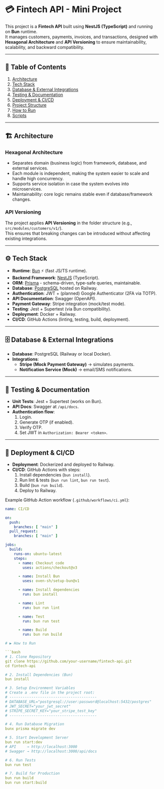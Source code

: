 # 💳 Fintech API - Mini Project

This project is a **Fintech API** built using **NestJS (TypeScript)** and running on **Bun** runtime.  
It manages customers, payments, invoices, and transactions, designed with **Hexagonal Architecture** and **API Versioning** to ensure maintainability, scalability, and backward compatibility.

---

## 📑 Table of Contents
1. [Architecture](#-architecture)  
2. [Tech Stack](#-tech-stack)  
3. [Database & External Integrations](#-database--external-integrations)  
4. [Testing & Documentation](#-testing--documentation)  
5. [Deployment & CI/CD](#-deployment--cicd)  
6. [Project Structure](#-project-structure)  
7. [How to Run](#-how-to-run)  
8. [Scripts](#-scripts-bun)  

---

## 🏗 Architecture

### Hexagonal Architecture
- Separates domain (business logic) from framework, database, and external services.  
- Each module is independent, making the system easier to scale and handle high concurrency.  
- Supports service isolation in case the system evolves into microservices.  
- Maintainability: core logic remains stable even if database/framework changes.  

### API Versioning
The project applies **API Versioning** in the folder structure (e.g., `src/modules/customers/v1/`).  
This ensures that breaking changes can be introduced without affecting existing integrations.

---

## ⚙ Tech Stack

- **Runtime**: [Bun](https://bun.sh/) ⚡ (fast JS/TS runtime).  
- **Backend Framework**: [NestJS](https://nestjs.com/) (TypeScript).  
- **ORM**: [Prisma](https://www.prisma.io/) - schema-driven, type-safe queries, maintainable.  
- **Database**: [PostgreSQL](https://www.postgresql.org/) hosted on Railway.  
- **Authentication**: JWT + (planned) Google Authenticator (2FA via TOTP).  
- **API Documentation**: Swagger (OpenAPI).  
- **Payment Gateway**: Stripe integration (mock/test mode).  
- **Testing**: Jest + Supertest (via Bun compatibility).  
- **Deployment**: Docker + Railway.  
- **CI/CD**: GitHub Actions (linting, testing, build, deployment).  

---

## 🗄 Database & External Integrations

- **Database**: PostgreSQL (Railway or local Docker).  
- **Integrations**:  
  - **Stripe (Mock Payment Gateway)** → simulates payments.  
  - **Notification Service (Mock)** → email/SMS notifications.  

---

## 🧪 Testing & Documentation

- **Unit Tests**: Jest + Supertest (works on Bun).  
- **API Docs**: Swagger at `/api/docs`.  
- **Authentication flow**:  
  1. Login.  
  2. Generate OTP (if enabled).  
  3. Verify OTP.  
  4. Set JWT in `Authorization: Bearer <token>`.  

---

## 🚀 Deployment & CI/CD

- **Deployment**: Dockerized and deployed to Railway.  
- **CI/CD**: GitHub Actions with steps:
  1. Install dependencies (`bun install`).  
  2. Run lint & tests (`bun run lint`, `bun run test`).  
  3. Build (`bun run build`).  
  4. Deploy to Railway.  

Example GitHub Action workflow (`.github/workflows/ci.yml`):

```yaml
name: CI/CD

on:
  push:
    branches: [ "main" ]
  pull_request:
    branches: [ "main" ]

jobs:
  build:
    runs-on: ubuntu-latest
    steps:
      - name: Checkout code
        uses: actions/checkout@v3

      - name: Install Bun
        uses: oven-sh/setup-bun@v1

      - name: Install dependencies
        run: bun install

      - name: Lint
        run: bun run lint

      - name: Test
        run: bun run test

      - name: Build
        run: bun run build

# ▶ How to Run

```bash
# 1. Clone Repository
git clone https://github.com/your-username/fintech-api.git
cd fintech-api

# 2. Install Dependencies (Bun)
bun install

# 3. Setup Environment Variables
# Create a .env file in the project root:
# ----------------------------------------
# DATABASE_URL="postgresql://user:password@localhost:5432/postgres"
# JWT_SECRET="your_jwt_secret"
# STRIPE_SECRET_KEY="your_stripe_test_key"
# ----------------------------------------

# 4. Run Database Migration
bunx prisma migrate dev

# 5. Start Development Server
bun run start:dev
# API     → http://localhost:3000
# Swagger → http://localhost:3000/api/docs

# 6. Run Tests
bun run test

# 7. Build for Production
bun run build
bun run start:build